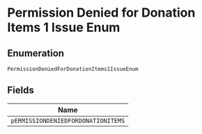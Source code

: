 
# Permission Denied for Donation Items 1 Issue Enum

## Enumeration

`PermissionDeniedForDonationItems1IssueEnum`

## Fields

| Name |
|  --- |
| `pERMISSIONDENIEDFORDONATIONITEMS` |

